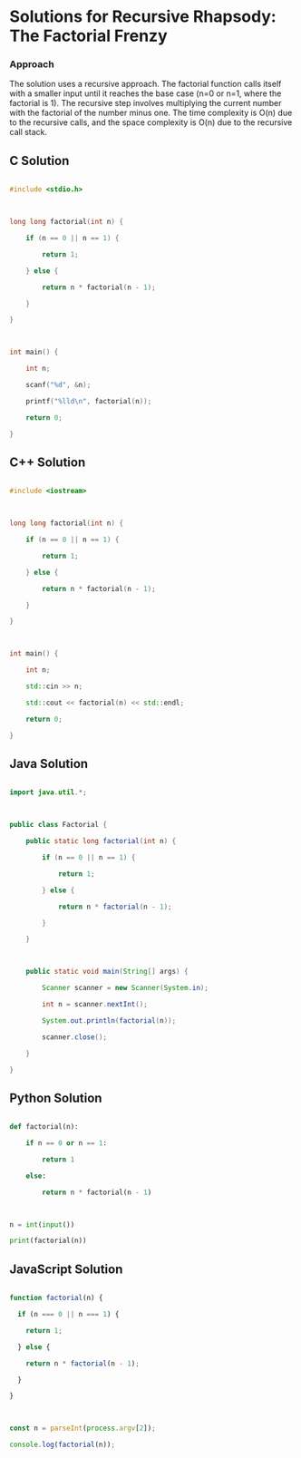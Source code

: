 # Solutions for Recursive Rhapsody: The Factorial Frenzy

### Approach
The solution uses a recursive approach. The factorial function calls itself with a smaller input until it reaches the base case (n=0 or n=1, where the factorial is 1). The recursive step involves multiplying the current number with the factorial of the number minus one. The time complexity is O(n) due to the recursive calls, and the space complexity is O(n) due to the recursive call stack.

## C Solution
```c
#include <stdio.h>

long long factorial(int n) {
    if (n == 0 || n == 1) {
        return 1;
    } else {
        return n * factorial(n - 1);
    }
}

int main() {
    int n;
    scanf("%d", &n);
    printf("%lld\n", factorial(n));
    return 0;
}
```

## C++ Solution
```cpp
#include <iostream>

long long factorial(int n) {
    if (n == 0 || n == 1) {
        return 1;
    } else {
        return n * factorial(n - 1);
    }
}

int main() {
    int n;
    std::cin >> n;
    std::cout << factorial(n) << std::endl;
    return 0;
}
```

## Java Solution
```java
import java.util.*;

public class Factorial {
    public static long factorial(int n) {
        if (n == 0 || n == 1) {
            return 1;
        } else {
            return n * factorial(n - 1);
        }
    }

    public static void main(String[] args) {
        Scanner scanner = new Scanner(System.in);
        int n = scanner.nextInt();
        System.out.println(factorial(n));
        scanner.close();
    }
}
```

## Python Solution
```python
def factorial(n):
    if n == 0 or n == 1:
        return 1
    else:
        return n * factorial(n - 1)

n = int(input())
print(factorial(n))
```

## JavaScript Solution
```javascript
function factorial(n) {
  if (n === 0 || n === 1) {
    return 1;
  } else {
    return n * factorial(n - 1);
  }
}

const n = parseInt(process.argv[2]);
console.log(factorial(n));
```